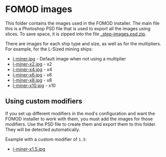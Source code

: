 # FOMOD images

This folder contains the images used in the FOMOD installer. The main file this is a Photoshop
PSD file that is used to export all the images using slices. To save space, it is zipped into
the file [_step-images.psd.zip](./_step-images.psd.zip).

There are images for each ship type and size, as well as for the multipliers. For example,
for the L-Sized mining ships:

- [l-miner.jpg](./l-miner.jpg) - Default image when not using a multiplier
- [l-miner-x2.jpg](./l-miner-x2.jpg) - x2
- [l-miner-x4.jpg](./l-miner-x4.jpg) - x4
- [l-miner-x6.jpg](./l-miner-x6.jpg) - x6
- [l-miner-x8.jpg](./l-miner-x8.jpg) - x8
- [l-miner-x10.jpg](./l-miner-x10.jpg) - x10

## Using custom modifiers

If you set up different modifiers in the mod's configuration and want the FOMOD installer
to work with them, you must add the images for those modifiers. Use the PSD file to create
them and export them to this folder. They will be detected automatically.

Example with a custom modifier of `1.5`:

- [l-miner-x1.5.jpg](./l-miner-x1.5.jpg) 
